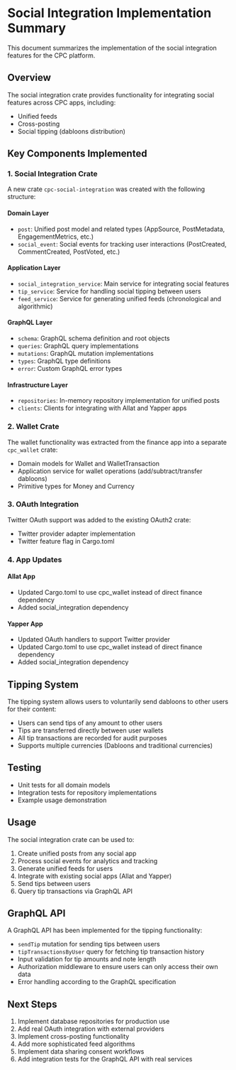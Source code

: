 # Social Integration Implementation Summary

This document summarizes the implementation of the social integration features for the CPC platform.

## Overview

The social integration crate provides functionality for integrating social features across CPC apps, including:
- Unified feeds
- Cross-posting
- Social tipping (dabloons distribution)

## Key Components Implemented

### 1. Social Integration Crate

A new crate `cpc-social-integration` was created with the following structure:

#### Domain Layer
- `post`: Unified post model and related types (AppSource, PostMetadata, EngagementMetrics, etc.)
- `social_event`: Social events for tracking user interactions (PostCreated, CommentCreated, PostVoted, etc.)

#### Application Layer
- `social_integration_service`: Main service for integrating social features
- `tip_service`: Service for handling social tipping between users
- `feed_service`: Service for generating unified feeds (chronological and algorithmic)

#### GraphQL Layer
- `schema`: GraphQL schema definition and root objects
- `queries`: GraphQL query implementations
- `mutations`: GraphQL mutation implementations
- `types`: GraphQL type definitions
- `error`: Custom GraphQL error types

#### Infrastructure Layer
- `repositories`: In-memory repository implementation for unified posts
- `clients`: Clients for integrating with Allat and Yapper apps

### 2. Wallet Crate

The wallet functionality was extracted from the finance app into a separate `cpc_wallet` crate:
- Domain models for Wallet and WalletTransaction
- Application service for wallet operations (add/subtract/transfer dabloons)
- Primitive types for Money and Currency

### 3. OAuth Integration

Twitter OAuth support was added to the existing OAuth2 crate:
- Twitter provider adapter implementation
- Twitter feature flag in Cargo.toml

### 4. App Updates

#### Allat App
- Updated Cargo.toml to use cpc_wallet instead of direct finance dependency
- Added social_integration dependency

#### Yapper App
- Updated OAuth handlers to support Twitter provider
- Updated Cargo.toml to use cpc_wallet instead of direct finance dependency
- Added social_integration dependency

## Tipping System

The tipping system allows users to voluntarily send dabloons to other users for their content:
- Users can send tips of any amount to other users
- Tips are transferred directly between user wallets
- All tip transactions are recorded for audit purposes
- Supports multiple currencies (Dabloons and traditional currencies)

## Testing

- Unit tests for all domain models
- Integration tests for repository implementations
- Example usage demonstration

## Usage

The social integration crate can be used to:
1. Create unified posts from any social app
2. Process social events for analytics and tracking
3. Generate unified feeds for users
4. Integrate with existing social apps (Allat and Yapper)
5. Send tips between users
6. Query tip transactions via GraphQL API

## GraphQL API

A GraphQL API has been implemented for the tipping functionality:
- `sendTip` mutation for sending tips between users
- `tipTransactionsByUser` query for fetching tip transaction history
- Input validation for tip amounts and note length
- Authorization middleware to ensure users can only access their own data
- Error handling according to the GraphQL specification

## Next Steps

1. Implement database repositories for production use
2. Add real OAuth integration with external providers
3. Implement cross-posting functionality
4. Add more sophisticated feed algorithms
5. Implement data sharing consent workflows
6. Add integration tests for the GraphQL API with real services